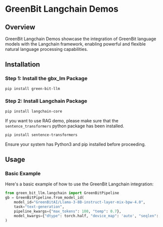 # GreenBit Langchain Demos

## Overview

GreenBit Langchain Demos showcase the integration of GreenBit language models with the Langchain framework, enabling powerful and flexible natural language processing capabilities.

## Installation

### Step 1: Install the gbx_lm Package

```bash
pip install green-bit-llm
```

### Step 2: Install Langchain Package

```bash
pip install langchain-core
```

If you want to use RAG demo, please make sure that the `sentence_transformers` python package has been installed. 

```bash
pip install sentence-transformers
```

Ensure your system has Python3 and pip installed before proceeding.

## Usage

### Basic Example

Here's a basic example of how to use the GreenBit Langchain integration:

```python
from green_bit_llm.langchain import GreenBitPipeline
gb = GreenBitPipeline.from_model_id(
    model_id="GreenBitAI/Llama-3-8B-instruct-layer-mix-bpw-4.0",
    task="text-generation",
    pipeline_kwargs={"max_tokens": 100, "temp": 0.7},
    model_kwargs={"dtype": torch.half, "device_map": 'auto', "seqlen": 2048, "requires_grad": False}
)
```

